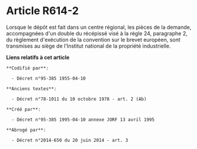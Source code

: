 # Article R614-2

Lorsque le dépôt est fait dans un centre régional, les pièces de la demande, accompagnées d'un double du récépissé visé à la
règle 24, paragraphe 2, du règlement d'exécution de la convention sur le brevet européen, sont transmises au siège de
l'Institut national de la propriété industrielle.

**Liens relatifs à cet article**

	**Codifié par**:

	  - Décret n°95-385 1955-04-10

	**Anciens textes**:

	  - Décret n°78-1011 du 10 octobre 1978 - art. 2 (Ab)

	**Créé par**:

	  - Décret n°95-385 1995-04-10 annexe JORF 13 avril 1995

	**Abrogé par**:

	  - Décret n°2014-650 du 20 juin 2014 - art. 3
